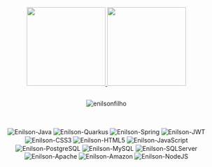 <div align="center">
  <a href="https://github.com/enilsonfilho">
    <img height="180em" src="https://github-readme-stats.vercel.app/api?username=enilsonfilho&show_icons=true&theme=dark&include_all_commits=true&count_private=true"/>
    <img height="180em" src="https://github-readme-stats.vercel.app/api/top-langs/?username=enilsonfilho&layout=compact&langs_count=7&theme=dark"/>
  </a>  
</div>
  
##
  
<p align="center"><img src="https://github-readme-streak-stats.herokuapp.com/?user=enilsonfilho&theme=black-ice&hide_border=true&stroke=0000&background=0D1117&ring=e05397&fire=e05397&currStreakLabel=e05397" alt="enilsonfilho" /></p>

##

<div align="center"><br>
  <img align="center" alt="Enilson-Java" src="https://img.shields.io/badge/Java-ED8B00?style=for-the-badge&logo=java&logoColor=white">
  <img align="center" alt="Enilson-Quarkus" src="https://img.shields.io/badge/Quarkus-DC143C?style=for-the-badge&logo=quarkus&logoColor=white">
  <img align="center" alt="Enilson-Spring" src="https://img.shields.io/badge/Spring-6DB33F?style=for-the-badge&logo=spring&logoColor=white">
  <img align="center" alt="Enilson-JWT" src="https://img.shields.io/badge/JWT-4F4F4F?style=for-the-badge&logo=JSON%20web%20tokens&logoColor=black">
  <img align="center" alt="Enilson-CSS3" src="https://img.shields.io/badge/CSS3-1572B6?style=for-the-badge&logo=css3&logoColor=white">
  <img align="center" alt="Enilson-HTML5" src="https://img.shields.io/badge/HTML5-E34F26?style=for-the-badge&logo=html5&logoColor=white">
  <img align="center" alt="Enilson-JavaScript" src="https://img.shields.io/badge/JavaScript-323330?style=for-the-badge&logo=javascript&logoColor=F7DF1E">
  <img align="center" alt="Enilson-PostgreSQL" src="https://img.shields.io/badge/PostgreSQL-316192?style=for-the-badge&logo=postgresql&logoColor=white">
  <img align="center" alt="Enilson-MySQL" src="https://img.shields.io/badge/MySQL-005C84?style=for-the-badge&logo=mysql&logoColor=white">
  <img align="center" alt="Enilson-SQLServer" src="https://img.shields.io/badge/Microsoft%20SQL%20Server-CC2927?style=for-the-badge&logo=microsoft%20sql%20server&logoColor=white">
  <img align="center" alt="Enilson-Apache" src="https://img.shields.io/badge/Apache-D22128?style=for-the-badge&logo=Apache&logoColor=white">
  <img align="center" alt="Enilson-Amazon" src="https://img.shields.io/badge/Amazon_AWS-FF9900?style=for-the-badge&logo=amazonaws&logoColor=white">
  <img align="center" alt="Enilson-NodeJS" src="https://img.shields.io/badge/Node.js-339933?style=for-the-badge&logo=nodedotjs&logoColor=white">
</div>


